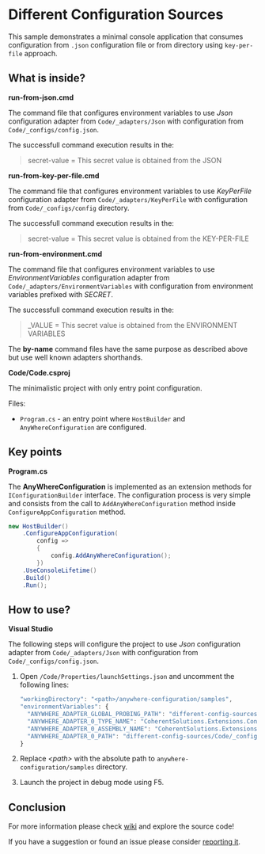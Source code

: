 # Different Configuration Sources

This sample demonstrates a minimal console application that consumes configuration from `.json` configuration file or from directory using `key-per-file` approach.

## What is inside?

**run-from-json.cmd**

The command file that configures environment variables to use _Json_ configuration adapter from `Code/_adapters/Json` with configuration from `Code/_configs/config.json`.

The successfull command execution results in the: 

> secret-value = This secret value is obtained from the JSON

**run-from-key-per-file.cmd**

The command file that configures environment variables to use _KeyPerFile_ configuration adapter from `Code/_adapters/KeyPerFile` with configuration from `Code/_configs/config` directory.

The successfull command execution results in the: 

> secret-value = This secret value is obtained from the KEY-PER-FILE

**run-from-environment.cmd**

The command file that configures environment variables to use _EnvironmentVariables_ configuration adapter from `Code/_adapters/EnvironmentVariables` with configuration from environment variables prefixed with _SECRET_.

The successfull command execution results in the: 

> _VALUE = This secret value is obtained from the ENVIRONMENT VARIABLES

The **by-name** command files have the same purpose as described above but use well known adapters shorthands.

**Code/Code.csproj**

The minimalistic project with only entry point configuration.

Files:
* `Program.cs` - an entry point where `HostBuilder` and `AnyWhereConfiguration` are configured.

## Key points

**Program.cs**

The **AnyWhereConfiguration** is implemented as an extension methods for `IConfigurationBuilder` interface. The configuration process is very simple and consists from the call to `AddAnyWhereConfiguration` method inside `ConfigureAppConfiguration` method.

``` csharp
new HostBuilder()
    .ConfigureAppConfiguration(
        config =>
        {
            config.AddAnyWhereConfiguration();
        })
    .UseConsoleLifetime()
    .Build()
    .Run();
```

## How to use?

**Visual Studio**

The following steps will configure the project to use _Json_ configuration adapter from `Code/_adapters/Json` with configuration from `Code/_configs/config.json`.

1. Open `/Code/Properties/launchSettings.json` and uncomment the following lines:

    ``` javascript
    "workingDirectory": "<path>/anywhere-configuration/samples",
    "environmentVariables": {
      "ANYWHERE_ADAPTER_GLOBAL_PROBING_PATH": "different-config-sources/Code/_adapters/Json",
      "ANYWHERE_ADAPTER_0_TYPE_NAME": "CoherentSolutions.Extensions.Configuration.AnyWhere.Json.AnyWhereJsonConfigurationSourceAdapter",
      "ANYWHERE_ADAPTER_0_ASSEMBLY_NAME": "CoherentSolutions.Extensions.Configuration.AnyWhere.Json",
      "ANYWHERE_ADAPTER_0_PATH": "different-config-sources/Code/_configs/config.json"
    }
    ```

2. Replace _\<path\>_ with the absolute path to `anywhere-configuration/samples` directory.
3. Launch the project in debug mode using F5.

## Conclusion

For more information please check [wiki][1] and explore the source code! 

If you have a suggestion or found an issue please consider [reporting it][2].

[1]: https://github.com/coherentsolutionsinc/anywhere-configuration/wiki
[2]: https://github.com/coherentsolutionsinc/anywhere-configuration/issues
